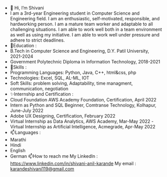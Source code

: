 - 👋 Hi, I’m Shivani
- I am a 3rd-year Engineering student in Computer Science and Engineering field. I am an enthusiastic, self-motivated, responsible, and hardworking person. I am a mature team worker and adaptable to all challenging situations. I am able to work well both in a team environment as well as using my initiative. I am able to work well under pressure and adhere to strict deadlines.
- 👀Education :
- B.Tech in Computer Science and Engineering, D.Y. Patil University, 2021-2024
- Government Polytechnic Diploma in Information Technology, 2018-2021
- 🌱Skills :
- Programming Languages: Python, Java, C++, html&css, php 
- Technologies: Excel, SQL, AL-ML, IOT
- Soft Skills: problem solving, Adaptability, time managment, communication, negotiation
- ✨Internship and Certification :
- Cloud Foundation AWS Academy Foundation, Certification, April 2022
- Intern as Python and SQL Beginner, Comtranse Technology, Kolhapur, June-July 2022
- Adobe UX Designing, Certification, February 2022
- Virtual Internship as Data Analytics, AWS Academy, Mar-May 2022
-Virtual Internship as Artificial Intelligence, Acmegrade, Apr-May 2022
- 📫Languages :
- Marathi
- Hindi
- English
- German
📫How to reach me
My LinkedIn : https://www.linkedin.com/in/shivani-anil-karande
My email    : karandeshivani119@gmail.com

<!---
shivanya13/shivanya13 is a ✨ special ✨ repository because its `README.md` (this file) appears on your GitHub profile.
You can click the Preview link to take a look at your changes.
--->
